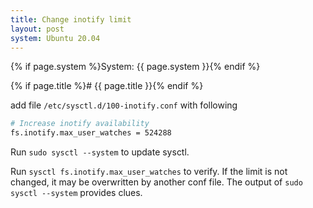 ```yaml
---
title: Change inotify limit
layout: post
system: Ubuntu 20.04
---
```


{% if page.system %}System: {{ page.system }}{% endif %}

{% if page.title %}# {{ page.title }}{% endif %}

add file `/etc/sysctl.d/100-inotify.conf` with following
```bash
# Increase inotify availability
fs.inotify.max_user_watches = 524288
```

Run `sudo sysctl --system` to update sysctl.

Run `sysctl fs.inotify.max_user_watches` to verify.
If the limit is not changed, it may be overwritten by another conf file.  The output of `sudo sysctl --system` provides clues.
